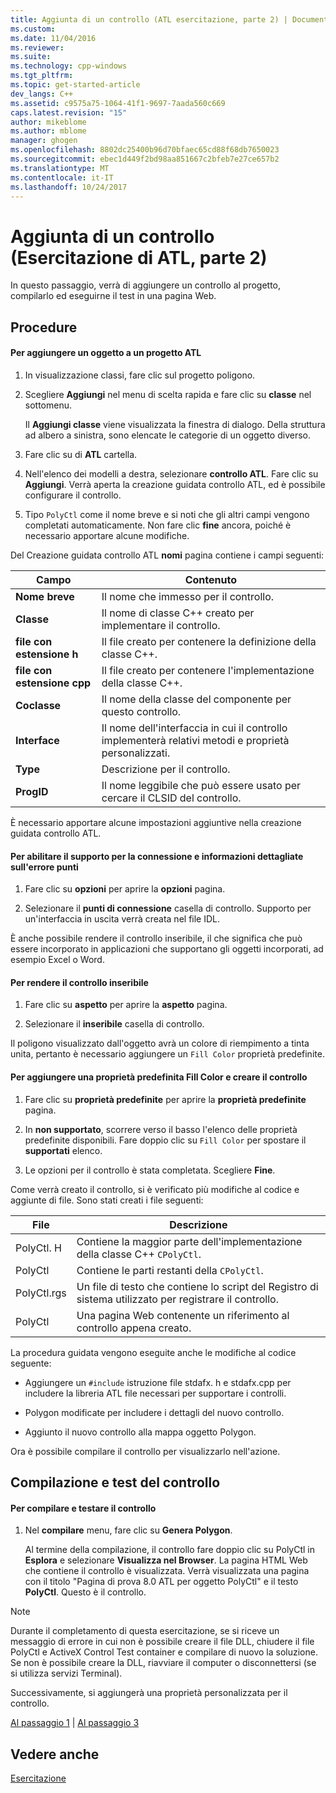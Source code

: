 ```yaml
---
title: Aggiunta di un controllo (ATL esercitazione, parte 2) | Documenti Microsoft
ms.custom: 
ms.date: 11/04/2016
ms.reviewer: 
ms.suite: 
ms.technology: cpp-windows
ms.tgt_pltfrm: 
ms.topic: get-started-article
dev_langs: C++
ms.assetid: c9575a75-1064-41f1-9697-7aada560c669
caps.latest.revision: "15"
author: mikeblome
ms.author: mblome
manager: ghogen
ms.openlocfilehash: 8802dc25400b96d70bfaec65cd88f68db7650023
ms.sourcegitcommit: ebec1d449f2bd98aa851667c2bfeb7e27ce657b2
ms.translationtype: MT
ms.contentlocale: it-IT
ms.lasthandoff: 10/24/2017
---
```

# <a name="adding-a-control-atl-tutorial-part-2"></a>Aggiunta di un controllo (Esercitazione di ATL, parte 2)
In questo passaggio, verrà di aggiungere un controllo al progetto, compilarlo ed eseguirne il test in una pagina Web.  
  
## <a name="procedures"></a>Procedure  
  
#### <a name="to-add-an-object-to-an-atl-project"></a>Per aggiungere un oggetto a un progetto ATL  
  
1.  In visualizzazione classi, fare clic sul progetto poligono.  
  
2.  Scegliere **Aggiungi** nel menu di scelta rapida e fare clic su **classe** nel sottomenu.  
  
     Il **Aggiungi classe** viene visualizzata la finestra di dialogo. Della struttura ad albero a sinistra, sono elencate le categorie di un oggetto diverso.  
  
3.  Fare clic su di **ATL** cartella.  
  
4.  Nell'elenco dei modelli a destra, selezionare **controllo ATL**. Fare clic su **Aggiungi**. Verrà aperta la creazione guidata controllo ATL, ed è possibile configurare il controllo.  
  
5.  Tipo `PolyCtl` come il nome breve e si noti che gli altri campi vengono completati automaticamente. Non fare clic **fine** ancora, poiché è necessario apportare alcune modifiche.  
  
 Del Creazione guidata controllo ATL **nomi** pagina contiene i campi seguenti:  
  
|Campo|Contenuto|  
|-----------|--------------|  
|**Nome breve**|Il nome che immesso per il controllo.|  
|**Classe**|Il nome di classe C++ creato per implementare il controllo.|  
|**file con estensione h**|Il file creato per contenere la definizione della classe C++.|  
|**file con estensione cpp**|Il file creato per contenere l'implementazione della classe C++.|  
|**Coclasse**|Il nome della classe del componente per questo controllo.|  
|**Interface**|Il nome dell'interfaccia in cui il controllo implementerà relativi metodi e proprietà personalizzati.|  
|**Type**|Descrizione per il controllo.|  
|**ProgID**|Il nome leggibile che può essere usato per cercare il CLSID del controllo.|  
  
 È necessario apportare alcune impostazioni aggiuntive nella creazione guidata controllo ATL.  
  
#### <a name="to-enable-support-for-rich-error-information-and-connection-points"></a>Per abilitare il supporto per la connessione e informazioni dettagliate sull'errore punti  
  
1.  Fare clic su **opzioni** per aprire la **opzioni** pagina.  
  
2.  Selezionare il **punti di connessione** casella di controllo. Supporto per un'interfaccia in uscita verrà creata nel file IDL.  
  
 È anche possibile rendere il controllo inseribile, il che significa che può essere incorporato in applicazioni che supportano gli oggetti incorporati, ad esempio Excel o Word.  
  
#### <a name="to-make-the-control-insertable"></a>Per rendere il controllo inseribile  
  
1.  Fare clic su **aspetto** per aprire la **aspetto** pagina.  
  
2.  Selezionare il **inseribile** casella di controllo.  
  
 Il poligono visualizzato dall'oggetto avrà un colore di riempimento a tinta unita, pertanto è necessario aggiungere un `Fill Color` proprietà predefinite.  
  
#### <a name="to-add-a-fill-color-stock-property-and-create-the-control"></a>Per aggiungere una proprietà predefinita Fill Color e creare il controllo  
  
1.  Fare clic su **proprietà predefinite** per aprire la **proprietà predefinite** pagina.  
  
2.  In **non supportato**, scorrere verso il basso l'elenco delle proprietà predefinite disponibili. Fare doppio clic su `Fill Color` per spostare il **supportati** elenco.  
  
3.  Le opzioni per il controllo è stata completata. Scegliere **Fine**.  
  
 Come verrà creato il controllo, si è verificato più modifiche al codice e aggiunte di file. Sono stati creati i file seguenti:  
  
|File|Descrizione|  
|----------|-----------------|  
|PolyCtl. H|Contiene la maggior parte dell'implementazione della classe C++ `CPolyCtl`.|  
|PolyCtl|Contiene le parti restanti della `CPolyCtl`.|  
|PolyCtl.rgs|Un file di testo che contiene lo script del Registro di sistema utilizzato per registrare il controllo.|  
|PolyCtl|Una pagina Web contenente un riferimento al controllo appena creato.|  
  
 La procedura guidata vengono eseguite anche le modifiche al codice seguente:  
  
-   Aggiungere un `#include` istruzione file stdafx. h e stdafx.cpp per includere la libreria ATL file necessari per supportare i controlli.  
  
-   Polygon modificate per includere i dettagli del nuovo controllo.  
  
-   Aggiunto il nuovo controllo alla mappa oggetto Polygon.  
  
 Ora è possibile compilare il controllo per visualizzarlo nell'azione.  
  
## <a name="building-and-testing-the-control"></a>Compilazione e test del controllo  
  
#### <a name="to-build-and-test-the-control"></a>Per compilare e testare il controllo  
  
1.  Nel **compilare** menu, fare clic su **Genera Polygon**.  
  
     Al termine della compilazione, il controllo fare doppio clic su PolyCtl in **Esplora** e selezionare **Visualizza nel Browser**. La pagina HTML Web che contiene il controllo è visualizzata. Verrà visualizzata una pagina con il titolo "Pagina di prova 8.0 ATL per oggetto PolyCtl" e il testo **PolyCtl**. Questo è il controllo.  
  
> [!NOTE]
>  Durante il completamento di questa esercitazione, se si riceve un messaggio di errore in cui non è possibile creare il file DLL, chiudere il file PolyCtl e ActiveX Control Test container e compilare di nuovo la soluzione. Se non è possibile creare la DLL, riavviare il computer o disconnettersi (se si utilizza servizi Terminal).  
  
 Successivamente, si aggiungerà una proprietà personalizzata per il controllo.  
  
 [Al passaggio 1](../atl/creating-the-project-atl-tutorial-part-1.md) &#124; [Al passaggio 3](../atl/adding-a-property-to-the-control-atl-tutorial-part-3.md)  
  
## <a name="see-also"></a>Vedere anche  
 [Esercitazione](../atl/active-template-library-atl-tutorial.md)

